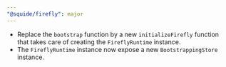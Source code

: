 ```yaml
---
"@squide/firefly": major
---
```


- Replace the `bootstrap` function by a new `initializeFirefly` function that takes care of creating the `FireflyRuntime` instance.
- The `FireflyRuntime` instance now expose a new `BootstrappingStore` instance.
